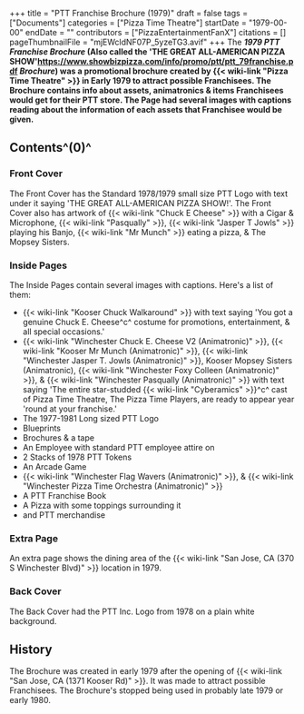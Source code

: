 +++
title = "PTT Franchise Brochure (1979)"
draft = false
tags = ["Documents"]
categories = ["Pizza Time Theatre"]
startDate = "1979-00-00"
endDate = ""
contributors = ["PizzaEntertainmentFanX"]
citations = []
pageThumbnailFile = "mjEWcldNF07P_5yzeTG3.avif"
+++
The ***1979 PTT Franchise Brochure* (Also called the **'THE GREAT ALL-AMERICAN PIZZA SHOW**'https://www.showbizpizza.com/info/promo/ptt/ptt_79franchise.pdf ***Brochure*) was a promotional brochure created by {{< wiki-link "Pizza Time Theatre" >}} in Early 1979 to attract possible Franchisees.
The Brochure contains info about assets, animatronics & items Franchisees would get for their PTT store. The Page had several images with captions reading about the information of each assets that Franchisee would be given.****

## Contents^(0)^

### Front Cover

The Front Cover has the Standard 1978/1979 small size PTT Logo with text under it saying 'THE GREAT ALL-AMERICAN PIZZA SHOW!'. The Front Cover also has artwork of {{< wiki-link "Chuck E Cheese" >}} with a Cigar & Microphone, {{< wiki-link "Pasqually" >}}, {{< wiki-link "Jasper T Jowls" >}} playing his Banjo, {{< wiki-link "Mr Munch" >}} eating a pizza, & The Mopsey Sisters.

### Inside Pages

The Inside Pages contain several images with captions. Here's a list of them:

- {{< wiki-link "Kooser Chuck Walkaround" >}} with text saying 'You got a genuine Chuck E. Cheese^c^ costume for promotions, entertainment, & all special occasions.'
- {{< wiki-link "Winchester Chuck E. Cheese V2 (Animatronic)" >}}, {{< wiki-link "Kooser Mr Munch (Animatronic)" >}}, {{< wiki-link "Winchester Jasper T. Jowls (Animatronic)" >}}, Kooser Mopsey Sisters (Animatronic), {{< wiki-link "Winchester Foxy Colleen (Animatronic)" >}}, & {{< wiki-link "Winchester Pasqually (Animatronic)" >}} with text saying 'The entire star-studded {{< wiki-link "Cyberamics" >}}^c^ cast of Pizza Time Theatre, The Pizza Time Players, are ready to appear year 'round at your franchise.'
- The 1977-1981 Long sized PTT Logo
- Blueprints
- Brochures & a tape
- An Employee with standard PTT employee attire on
- 2 Stacks of 1978 PTT Tokens
- An Arcade Game
- {{< wiki-link "Winchester Flag Wavers (Animatronic)" >}}, & {{< wiki-link "Winchester Pizza Time Orchestra (Animatronic)" >}}
- A PTT Franchise Book
- A Pizza with some toppings surrounding it
- and PTT merchandise

### Extra Page

An extra page shows the dining area of the {{< wiki-link "San Jose, CA (370 S Winchester Blvd)" >}} location in 1979.

### Back Cover

The Back Cover had the PTT Inc. Logo from 1978 on a plain white background.

## History

The Brochure was created in early 1979 after the opening of {{< wiki-link "San Jose, CA (1371 Kooser Rd)" >}}. It was made to attract possible Franchisees. The Brochure's stopped being used in probably late 1979 or early 1980.

